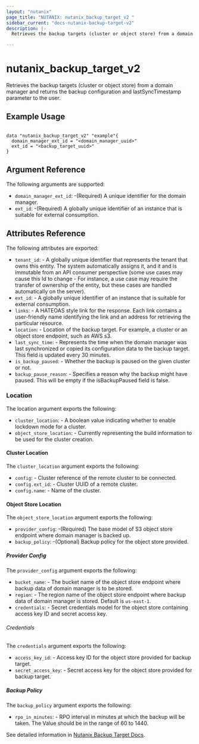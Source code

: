 ```yaml
---
layout: "nutanix"
page_title: "NUTANIX: nutanix_backup_target_v2 "
sidebar_current: "docs-nutanix-backup-target-v2"
description: |-
  Retrieves the backup targets (cluster or object store) from a domain manager and returns the backup configuration and lastSyncTimestamp parameter to the user.

---
```


# nutanix_backup_target_v2 

Retrieves the backup targets (cluster or object store) from a domain manager and returns the backup configuration and lastSyncTimestamp parameter to the user.


## Example Usage

```hcl

data "nutanix_backup_target_v2" "example"{
  domain_manager_ext_id = "<domain_manager_uuid>"
  ext_id = "<backup_target_uuid>"
}

```

## Argument Reference
The following arguments are supported:

* `domain_manager_ext_id`: -(Required) A unique identifier for the domain manager.
* `ext_id`: -(Required) A globally unique identifier of an instance that is suitable for external consumption.

## Attributes Reference
The following attributes are exported:

* `tenant_id`: - A globally unique identifier that represents the tenant that owns this entity. The system automatically assigns it, and it and is immutable from an API consumer perspective (some use cases may cause this Id to change - For instance, a use case may require the transfer of ownership of the entity, but these cases are handled automatically on the server).
* `ext_id`: - A globally unique identifier of an instance that is suitable for external consumption.
* `links`: - A HATEOAS style link for the response. Each link contains a user-friendly name identifying the link and an address for retrieving the particular resource.
* `location`: - Location of the backup target. For example, a cluster or an object store endpoint, such as AWS s3.
* `last_sync_time`: - Represents the time when the domain manager was last synchronized or copied its configuration data to the backup target. This field is updated every 30 minutes.
* `is_backup_paused`: - Whether the backup is paused on the given cluster or not.
* `backup_pause_reason`: - Specifies a reason why the backup might have paused. This will be empty if the isBackupPaused field is false.


### Location
The location argument exports the following:

* `cluster_location`: - A boolean value indicating whether to enable lockdown mode for a cluster.
* `object_store_location`: - Currently representing the build information to be used for the cluster creation.

#### Cluster Location
The `cluster_location` argument exports the following:

* `config`: - Cluster reference of the remote cluster to be connected.
* `config.ext_id`: - Cluster UUID of a remote cluster.
* `config.name`: - Name of the cluster.

#### Object Store Location
The `object_store_location` argument exports the following:

* `provider_config`: -(Required) The base model of S3 object store endpoint where domain manager is backed up.
* `backup_policy`: -(Optional) Backup policy for the object store provided.

##### Provider Config
The `provider_config` argument exports the following:

* `bucket_name`: - The bucket name of the object store endpoint where backup data of domain manager is to be stored.
* `region`: - The region name of the object store endpoint where backup data of domain manager is stored. Default is `us-east-1`.
* `credentials`: - Secret credentials model for the object store containing access key ID and secret access key.

###### Credentials
The `credentials` argument exports the following:

* `access_key_id`: - Access key ID for the object store provided for backup target.
* `secret_access_key`: - Secret access key for the object store provided for backup target.

##### Backup Policy
The `backup_policy` argument exports the following:

* `rpo_in_minutes`: - RPO interval in minutes at which the backup will be taken. The Value should be in the range of 60 to 1440.



See detailed information in [Nutanix Backup Target Docs](https://developers.nutanix.com/api-reference?namespace=prism&version=v4.0#tag/DomainManager/operation/getBackupTargetById).
